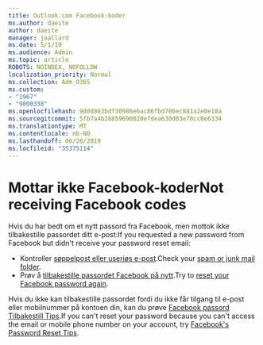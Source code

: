 ```yaml
---
title: Outlook.com Facebook-koder
ms.author: daeite
author: daeite
manager: joallard
ms.date: 5/1/19
ms.audience: Admin
ms.topic: article
ROBOTS: NOINDEX, NOFOLLOW
localization_priority: Normal
ms.collection: Adm_O365
ms.custom:
- "1967"
- "9000338"
ms.openlocfilehash: 9d0d863bdf30986e6ac86fbd786ec881a2e0e18a
ms.sourcegitcommit: 5fb7a4b28859690020efdea630d03e70cc0e6334
ms.translationtype: MT
ms.contentlocale: nb-NO
ms.lasthandoff: 06/28/2019
ms.locfileid: "35375114"
---
```

# <a name="not-receiving-facebook-codes"></a><span data-ttu-id="0e6db-102">Mottar ikke Facebook-koder</span><span class="sxs-lookup"><span data-stu-id="0e6db-102">Not receiving Facebook codes</span></span>

<span data-ttu-id="0e6db-103">Hvis du har bedt om et nytt passord fra Facebook, men mottok ikke tilbakestille passordet ditt e-post:</span><span class="sxs-lookup"><span data-stu-id="0e6db-103">If you requested a new password from Facebook but didn't receive your password reset email:</span></span>

- <span data-ttu-id="0e6db-104">Kontroller [søppelpost eller useriøs e-post](https://outlook.live.com/mail/junkemail).</span><span class="sxs-lookup"><span data-stu-id="0e6db-104">Check your [spam or junk mail folder](https://outlook.live.com/mail/junkemail).</span></span>
- <span data-ttu-id="0e6db-105">Prøv å [tilbakestille passordet Facebook på nytt](https://www.facebook.com/help/213395615347144?helpref=faq_content).</span><span class="sxs-lookup"><span data-stu-id="0e6db-105">Try to [reset your Facebook password again](https://www.facebook.com/help/213395615347144?helpref=faq_content).</span></span>

<span data-ttu-id="0e6db-106">Hvis du ikke kan tilbakestille passordet fordi du ikke får tilgang til e-post eller mobilnummer på kontoen din, kan du prøve [Facebook passord Tilbakestill Tips](https://www.facebook.com/help/218815984812734).</span><span class="sxs-lookup"><span data-stu-id="0e6db-106">If you can't reset your password because you can't access the email or mobile phone number on your account, try [Facebook's Password Reset Tips](https://www.facebook.com/help/218815984812734).</span></span>